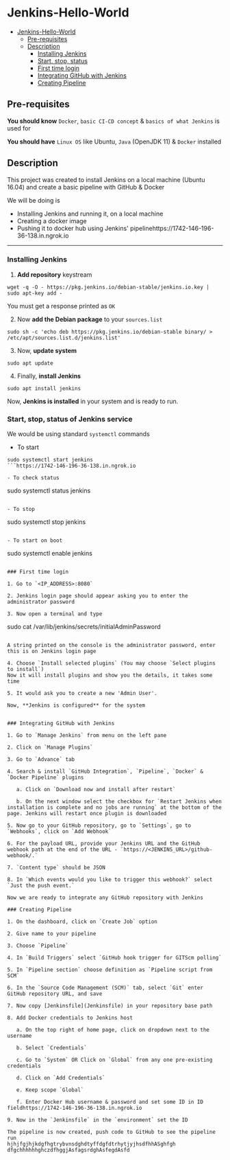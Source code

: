 # Jenkins-Hello-World
- [Jenkins-Hello-World](#jenkins-hello-world)
  - [Pre-requisites](#pre-requisites)
  - [Description](#description)
    - [Installing Jenkins](#installing-jenkins)
    - [Start, stop, status](#start-stop-status)
    - [First time login](#first-time-login)
    - [Integrating GitHub with Jenkins](#integrating-github-with-jenkins)
    - [Creating Pipeline](#creating-pipeline)

## Pre-requisites

**You should know** `Docker`, `basic CI-CD concept` & `basics of what Jenkins` is used for

**You should have** `Linux OS` like Ubuntu, `Java` (OpenJDK 11) & `Docker` installed

## Description

This project was created to install Jenkins on a local machine (Ubuntu 16.04) and create a basic pipeline with GitHub & Docker

We will be doing is

* Installing Jenkins and running it, on a local machine
* Creating a docker image
* Pushing it to docker hub using Jenkins' pipelinehttps://1742-146-196-36-138.in.ngrok.io

___

### Installing Jenkins

1. **Add repository** keystream  
```
wget -q -O - https://pkg.jenkins.io/debian-stable/jenkins.io.key | sudo apt-key add -
```
You must get a response printed as `OK`

2. Now **add the Debian package** to your `sources.list`  
```
sudo sh -c 'echo deb https://pkg.jenkins.io/debian-stable binary/ > /etc/apt/sources.list.d/jenkins.list'
```

3. Now, **update system** 
```
sudo apt update
```

4. Finally, **install Jenkins**
```
sudo apt install jenkins
```

Now, **Jenkins is installed** in your system and is ready to run.

### Start, stop, status of Jenkins service

We would be using standard `systemctl` commands

- To start  
```
sudo systemctl start jenkins
```https://1742-146-196-36-138.in.ngrok.io 

- To check status  
```
sudo systemctl status jenkins
```

- To stop  
```
sudo systemctl stop jenkins
```

- To start on boot  
```
sudo systemctl enable jenkins
```

### First time login  

1. Go to `<IP_ADDRESS>:8080` 

2. Jenkins login page should appear asking you to enter the administrator password

3. Now open a terminal and type 
```
sudo cat /var/lib/jenkins/secrets/initialAdminPassword
```

A string printed on the console is the administrator password, enter this is on Jenkins login page  

4. Choose `Install selected plugins` (You may choose `Select plugins to install`)  
Now it will install plugins and show you the details, it takes some time

5. It would ask you to create a new 'Admin User'.

Now, **Jenkins is configured** for the system


### Integrating GitHub with Jenkins

1. Go to `Manage Jenkins` from menu on the left pane

2. Click on `Manage Plugins`

3. Go to `Advance` tab

4. Search & install `GitHub Integration`, `Pipeline`, `Docker` & `Docker Pipeline` plugins

   a. Click on `Download now and install after restart`

   b. On the next window select the checkbox for `Restart Jenkins when installation is complete and no jobs are running` at the bottom of the page. Jenkins will restart once plugin is downloaded

5. Now go to your GitHub repository, go to `Settings`, go to `Webhooks`, click on `Add Webhook`

6. For the payload URL, provide your Jenkins URL and the GitHub webhook path at the end of the URL - `https://<JENKINS_URL>/github-webhook/.`

7. `Content type` should be JSON

8. In `Which events would you like to trigger this webhook?` select `Just the push event.`

Now we are ready to integrate any GitHub repository with Jenkins

### Creating Pipeline

1. On the dashboard, click on `Create Job` option

2. Give name to your pipeline

3. Choose `Pipeline`

4. In `Build Triggers` select `GitHub hook trigger for GITScm polling`

5. In `Pipeline section` choose definition as `Pipeline script from SCM`

6. In the `Source Code Management (SCM)` tab, select `Git` enter GitHub repository URL, and save

7. Now copy [Jenkinsfile](Jenkinsfile) in your repository base path

8. Add Docker credentials to Jenkins host

   a. On the top right of home page, click on dropdown next to the username

   b. Select `Credentials`

   c. Go to `System` OR Click on `Global` from any one pre-existing credentials

   d. Click on `Add Credentials`

   e. Keep scope `Global`

   f. Enter Docker Hub username & password and set some ID in ID fieldhttps://1742-146-196-36-138.in.ngrok.io

9. Now in the `Jenkinsfile` in the `environment` set the ID

The pipeline is now created, push code to GitHub to see the pipeline run
hjhjfgjhjkdgfhgtrybvnsdghdtyffdgfdtrhytjyjhsdfhhASghfgh
dfgchhhhhhghczdfhggjAsfagsrdghAsfegdAsfd
